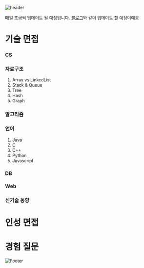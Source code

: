 ![header](https://capsule-render.vercel.app/api?type=egg&color=auto&height=200&section=header&text=주니어개발자%20인터뷰준비!&fontSize=50)

매일 조금씩 업데이트 될 예정입니다.
<a href="https://readerr.tistory.com/86">블로그</a>와 같이 업데이트 할 예정이예요

# 기술 면접
### CS
### 자료구조
1. Array vs LinkedList
2. Stack & Queue
3. Tree
4. Hash
5. Graph
### 알고리즘
### 언어
1. Java
2. C
3. C++
4. Python
5. Javascript
### DB
### Web
### 신기술 동향

# 인성 면접

# 경험 질문

![Footer](https://capsule-render.vercel.app/api?type=waving&color=auto&height=200&section=footer)
